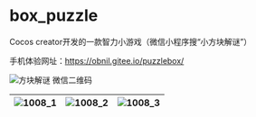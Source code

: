 # box_puzzle
Cocos creator开发的一款智力小游戏（微信小程序搜“小方块解谜”）

手机体验网址：https://obnil.gitee.io/puzzlebox/

![方块解谜 微信二维码](https://user-images.githubusercontent.com/30790621/209487368-ced2020c-86ac-458a-8251-4a78a6fa7792.jpg)

| ![1008_1](https://user-images.githubusercontent.com/30790621/209431525-f5dfb745-0608-4019-be3a-30e2d6e0c0da.jpg) | ![1008_2](https://user-images.githubusercontent.com/30790621/209431535-b291a29f-5d9f-4840-8c2f-216d7db0a994.jpg) | ![1008_3](https://user-images.githubusercontent.com/30790621/209431539-0c90052b-796f-4a9b-b80e-fadc60f148e1.jpg) |
| ---------------------------------- | ---------------------------------- | ---------------------------------- |








